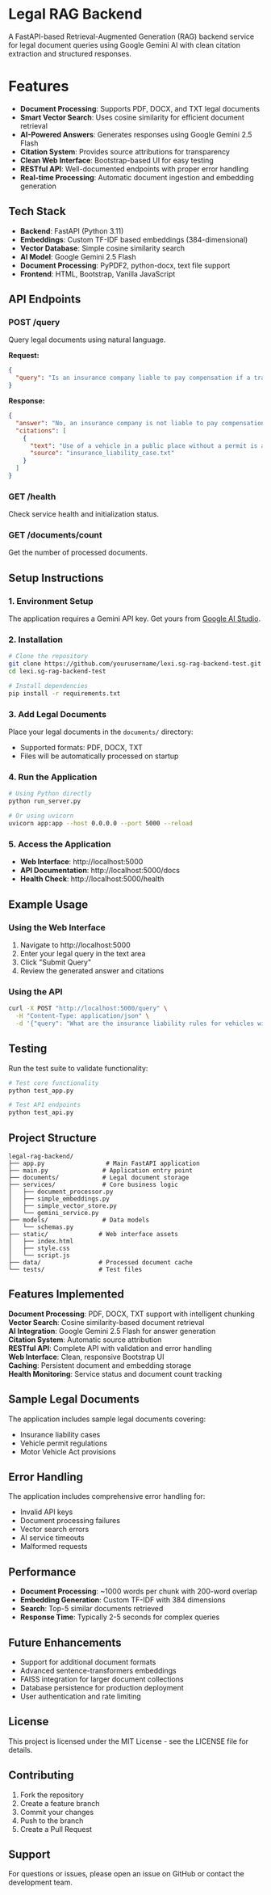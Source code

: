 # Legal RAG Backend

A FastAPI-based Retrieval-Augmented Generation (RAG) backend service for legal document queries using Google Gemini AI with clean citation extraction and structured responses.

 # Features

- **Document Processing**: Supports PDF, DOCX, and TXT legal documents
- **Smart Vector Search**: Uses cosine similarity for efficient document retrieval
- **AI-Powered Answers**: Generates responses using Google Gemini 2.5 Flash
- **Citation System**: Provides source attributions for transparency
- **Clean Web Interface**: Bootstrap-based UI for easy testing
- **RESTful API**: Well-documented endpoints with proper error handling
- **Real-time Processing**: Automatic document ingestion and embedding generation

## Tech Stack

- **Backend**: FastAPI (Python 3.11)
- **Embeddings**: Custom TF-IDF based embeddings (384-dimensional)
- **Vector Database**: Simple cosine similarity search
- **AI Model**: Google Gemini 2.5 Flash
- **Document Processing**: PyPDF2, python-docx, text file support
- **Frontend**: HTML, Bootstrap, Vanilla JavaScript

## API Endpoints

### POST /query
Query legal documents using natural language.

**Request:**
```json
{
  "query": "Is an insurance company liable to pay compensation if a transport vehicle involved in an accident was being used without a valid permit?"
}
```

**Response:**
```json
{
  "answer": "No, an insurance company is not liable to pay compensation if a transport vehicle is used without a valid permit...",
  "citations": [
    {
      "text": "Use of a vehicle in a public place without a permit is a fundamental statutory infraction...",
      "source": "insurance_liability_case.txt"
    }
  ]
}
```

### GET /health
Check service health and initialization status.

### GET /documents/count
Get the number of processed documents.

##  Setup Instructions

### 1. Environment Setup

The application requires a Gemini API key. Get yours from [Google AI Studio](https://aistudio.google.com/).

### 2. Installation

```bash
# Clone the repository
git clone https://github.com/yourusername/lexi.sg-rag-backend-test.git
cd lexi.sg-rag-backend-test

# Install dependencies
pip install -r requirements.txt
```

### 3. Add Legal Documents

Place your legal documents in the `documents/` directory:
- Supported formats: PDF, DOCX, TXT
- Files will be automatically processed on startup

### 4. Run the Application

```bash
# Using Python directly
python run_server.py

# Or using uvicorn
uvicorn app:app --host 0.0.0.0 --port 5000 --reload
```

### 5. Access the Application

- **Web Interface**: http://localhost:5000
- **API Documentation**: http://localhost:5000/docs
- **Health Check**: http://localhost:5000/health

## Example Usage

### Using the Web Interface

1. Navigate to http://localhost:5000
2. Enter your legal query in the text area
3. Click "Submit Query"
4. Review the generated answer and citations

### Using the API

```bash
curl -X POST "http://localhost:5000/query" \
  -H "Content-Type: application/json" \
  -d '{"query": "What are the insurance liability rules for vehicles without permits?"}'
```

## Testing

Run the test suite to validate functionality:

```bash
# Test core functionality
python test_app.py

# Test API endpoints
python test_api.py
```

##  Project Structure

```
legal-rag-backend/
├── app.py                 # Main FastAPI application
├── main.py               # Application entry point
├── documents/            # Legal document storage
├── services/             # Core business logic
│   ├── document_processor.py
│   ├── simple_embeddings.py
│   ├── simple_vector_store.py
│   └── gemini_service.py
├── models/               # Data models
│   └── schemas.py
├── static/              # Web interface assets
│   ├── index.html
│   ├── style.css
│   └── script.js
├── data/                # Processed document cache
└── tests/               # Test files
```

##  Features Implemented

 **Document Processing**: PDF, DOCX, TXT support with intelligent chunking  
 **Vector Search**: Cosine similarity-based document retrieval  
 **AI Integration**: Google Gemini 2.5 Flash for answer generation  
 **Citation System**: Automatic source attribution  
 **RESTful API**: Complete API with validation and error handling  
 **Web Interface**: Clean, responsive Bootstrap UI  
 **Caching**: Persistent document and embedding storage  
 **Health Monitoring**: Service status and document count tracking  

##  Sample Legal Documents

The application includes sample legal documents covering:
- Insurance liability cases
- Vehicle permit regulations
- Motor Vehicle Act provisions

##  Error Handling

The application includes comprehensive error handling for:
- Invalid API keys
- Document processing failures
- Vector search errors
- AI service timeouts
- Malformed requests

## Performance

- **Document Processing**: ~1000 words per chunk with 200-word overlap
- **Embedding Generation**: Custom TF-IDF with 384 dimensions
- **Search**: Top-5 similar documents retrieved
- **Response Time**: Typically 2-5 seconds for complex queries

##  Future Enhancements

- Support for additional document formats
- Advanced sentence-transformers embeddings
- FAISS integration for larger document collections
- Database persistence for production deployment
- User authentication and rate limiting

##  License

This project is licensed under the MIT License - see the LICENSE file for details.

##  Contributing

1. Fork the repository
2. Create a feature branch
3. Commit your changes
4. Push to the branch
5. Create a Pull Request

##  Support

For questions or issues, please open an issue on GitHub or contact the development team.
